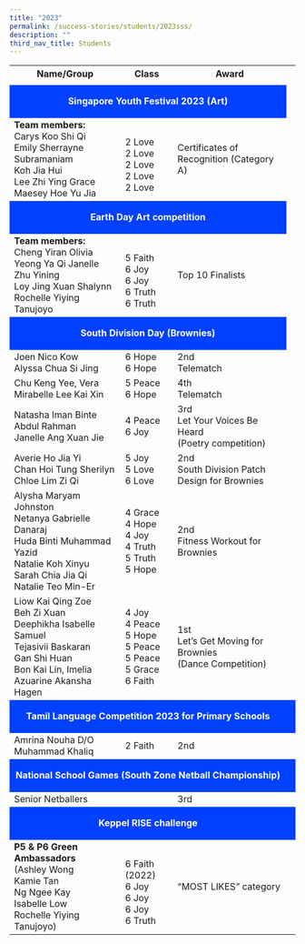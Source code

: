 ```yaml
---
title: "2023"
permalink: /success-stories/students/2023sss/
description: ""
third_nav_title: Students
---
```

<table>
  <tbody>
		<tr>
    <th>Name/Group</th>
    <th>Class</th>
    <th>Award</th>
  </tr>
<tr>
<td></td>
<td></td>
<td></td>
</tr>
<tr style="text-align:center; background-color:#0040FF">
<td colspan="3"><strong><p style="color:white">Singapore Youth Festival 2023 (Art)</p></strong></td>
</tr>
<tr>
<td><strong>Team members:</strong><br>Carys Koo Shi Qi<br>
Emily Sherrayne Subramaniam<br>
Koh Jia Hui<br>
Lee Zhi Ying Grace<br>
Maesey Hoe Yu Jia</td>
<td><br>2 Love<br>
2 Love<br>
2 Love<br>
2 Love<br>
2 Love</td>
<td>Certificates of Recognition (Category A)
</td>
</tr>
<tr style="text-align:center; background-color:#0040FF">
		<td colspan="3"><strong><p style="color:white">Earth Day Art competition</p></strong></td>
</tr>
<tr>
<td><strong>Team members:</strong><br>Cheng Yiran Olivia<br>
Yeong Ya Qi Janelle<br>
Zhu Yining<br>
Loy Jing Xuan Shalynn<br>
Rochelle Yiying Tanujoyo<br></td>
<td><br>5 Faith<br>6 Joy<br>6 Joy<br>6 Truth<br>6 Truth</td>
<td>Top 10 Finalists
</td>
</tr>
<tr style="text-align:center; background-color:#0040FF">
		<td colspan="3"><strong><p style="color:white">South Division Day (Brownies)</p></strong></td>
</tr>
<tr>
<td>Joen Nico Kow<br>
Alyssa Chua Si Jing</td>
<td>6 Hope<br>6 Hope</td>
<td>2nd<br>
Telematch</td>
</tr>
<tr>
<td>Chu Keng Yee, Vera <br>
Mirabelle Lee Kai Xin 
</td>
<td>5 Peace<br>6 Hope</td>
<td>4th<br>
Telematch</td>
</tr>
<tr>
<td>Natasha Iman Binte Abdul Rahman<br>
Janelle Ang Xuan Jie</td>
<td>4 Peace<br>6 Joy</td>
<td>3rd<br>
Let Your Voices Be Heard<br>
(Poetry competition)</td>
</tr>
<tr>
<td>Averie Ho Jia Yi<br>
Chan Hoi Tung Sherilyn<br>
Chloe Lim Zi Qi<br></td>
<td>5 Joy<br>5 Love<br>6 Love</td>
<td>2nd<br>
South Division Patch Design for Brownies</td>
</tr>
<tr>
<td>Alysha Maryam Johnston<br>
Netanya Gabrielle Danaraj<br>
Huda Binti Muhammad Yazid<br>
Natalie Koh Xinyu<br>
Sarah Chia Jia Qi<br>
Natalie Teo Min-Er</td>
<td>4 Grace<br>4 Hope<br>4 Joy<br>4 Truth<br>5 Truth<br>5 Hope</td>
<td>2nd<br>
Fitness Workout for Brownies</td>
</tr>
<tr>
<td>Liow Kai Qing Zoe<br>
Beh Zi Xuan<br>
Deephikha Isabelle Samuel<br>
Tejasivii Baskaran<br>
Gan Shi Huan<br>
Bon Kai Lin, Imelia<br>
Azuarine Akansha Hagen</td>
			<td> 4 Joy<br>4 Peace<br>5 Hope<br>5 Peace<br>5 Peace<br>
			5 Grace<br>6 Faith</td>
			<td>1st<br>Let’s Get Moving for Brownies<br>
(Dance Competition)</td>
		</tr>
		<tr style="text-align:center; background-color:#0040FF"><td colspan="3"><strong><p style="color:white">Tamil Language Competition 2023 for Primary Schools</p></strong></td><td></td></tr>
		<tr>
			<td>Amrina Nouha D/O Muhammad Khaliq</td>
			<td>2 Faith</td>
			<td>2nd</td>
		</tr>
		<tr style="text-align:center; background-color:#0040FF"><td colspan="3"><strong><p style="color:white">National School Games (South Zone Netball Championship)</p></strong></td><td></td></tr>
		<tr>
    <td>Senior Netballers</td>
    <td></td>
    <td>3rd </td>
  </tr>
		<tr style="text-align:center; background-color:#0040FF"><td colspan="3"><strong><p style="color:white">Keppel RISE challenge</p></strong></td><td></td></tr>
  <tr>
		<td><strong>P5 &amp; P6 Green Ambassadors</strong><br>(Ashley Wong<br>
Kamie Tan<br>Ng Ngee Kay<br>Isabelle Low<br>
			Rochelle Yiying Tanujoyo)</td>
    <td><br>6 Faith (2022)<br>6 Joy<br>6 Joy<br>6 Joy<br>6 Truth</td>
    <td>“MOST LIKES” category</td>
  </tr>
</tbody></table>